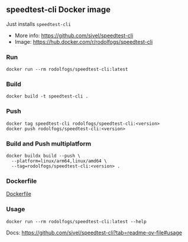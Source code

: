 ## speedtest-cli Docker image

Just installs `speedtest-cli`
- More info: https://github.com/sivel/speedtest-cli
- Image: https://hub.docker.com/r/rodolfogs/speedtest-cli

### Run
```
docker run --rm rodolfogs/speedtest-cli:latest
```

### Build
```
docker build -t speedtest-cli .
```

### Push
```
docker tag speedtest-cli rodolfogs/speedtest-cli:<version>
docker push rodolfogs/speedtest-cli:<version>
```

### Build and Push multiplatform
```
docker buildx build --push \
  --platform=linux/arm64,linux/amd64 \
  --tag=rodolfogs/speedtest-cli:<version> .
```

### Dockerfile
[Dockerfile](./Dockerfile)

### Usage
```
docker run --rm rodolfogs/speedtest-cli:latest --help
```

Docs: https://github.com/sivel/speedtest-cli?tab=readme-ov-file#usage
